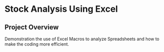 # Stock Analysis Using Excel
## Project Overview
Demonstration the use of Excel Macros to analyze Spreadsheets and how to make the coding more efficient.

